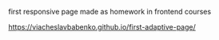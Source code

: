 first responsive page made as homework in frontend courses

https://viacheslavbabenko.github.io/first-adaptive-page/
